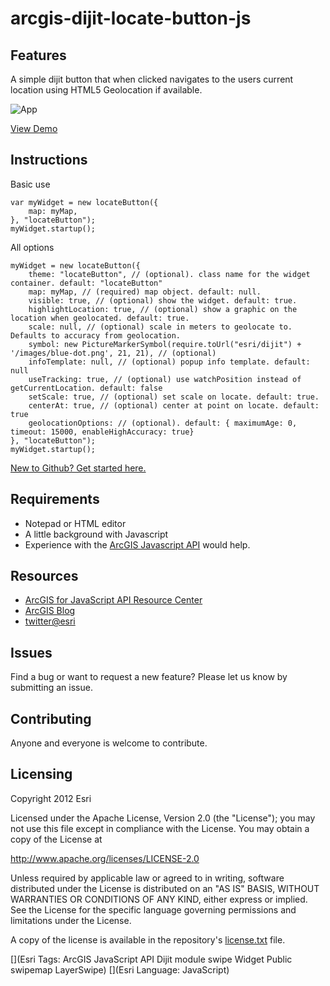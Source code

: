 # arcgis-dijit-locate-button-js

## Features
A simple dijit button that when clicked navigates to the users current location using HTML5 Geolocation if available.

![App](https://raw.github.com/driskull/arcgis-dijit-locate-button-js/master/images/demo.png)

[View Demo](http://driskull.github.com/arcgis-dijit-locate-button-js/)

## Instructions

Basic use

    var myWidget = new locateButton({
        map: myMap,
    }, "locateButton");
    myWidget.startup();
    
All options
    
    myWidget = new locateButton({
        theme: "locateButton", // (optional). class name for the widget container. default: "locateButton"
        map: myMap, // (required) map object. default: null.
        visible: true, // (optional) show the widget. default: true.
        highlightLocation: true, // (optional) show a graphic on the location when geolocated. default: true.
        scale: null, // (optional) scale in meters to geolocate to. Defaults to accuracy from geolocation.
        symbol: new PictureMarkerSymbol(require.toUrl("esri/dijit") + '/images/blue-dot.png', 21, 21), // (optional)
        infoTemplate: null, // (optional) popup info template. default: null
        useTracking: true, // (optional) use watchPosition instead of getCurrentLocation. default: false
        setScale: true, // (optional) set scale on locate. default: true.
        centerAt: true, // (optional) center at point on locate. default: true
        geolocationOptions: // (optional). default: { maximumAge: 0, timeout: 15000, enableHighAccuracy: true}
    }, "locateButton");
    myWidget.startup();     


 [New to Github? Get started here.](https://github.com/)

## Requirements

* Notepad or HTML editor
* A little background with Javascript
* Experience with the [ArcGIS Javascript API](http://www.esri.com/) would help.

## Resources

* [ArcGIS for JavaScript API Resource Center](http://help.arcgis.com/en/webapi/javascript/arcgis/index.html)
* [ArcGIS Blog](http://blogs.esri.com/esri/arcgis/)
* [twitter@esri](http://twitter.com/esri)

## Issues

Find a bug or want to request a new feature?  Please let us know by submitting an issue.

## Contributing

Anyone and everyone is welcome to contribute.

## Licensing
Copyright 2012 Esri

Licensed under the Apache License, Version 2.0 (the "License");
you may not use this file except in compliance with the License.
You may obtain a copy of the License at

   http://www.apache.org/licenses/LICENSE-2.0

Unless required by applicable law or agreed to in writing, software
distributed under the License is distributed on an "AS IS" BASIS,
WITHOUT WARRANTIES OR CONDITIONS OF ANY KIND, either express or implied.
See the License for the specific language governing permissions and
limitations under the License.

A copy of the license is available in the repository's [license.txt](https://raw.github.com/Esri/geocoder-search-widget-js/master/license.txt) file.

[](Esri Tags: ArcGIS JavaScript API Dijit module swipe Widget Public swipemap LayerSwipe)
[](Esri Language: JavaScript)